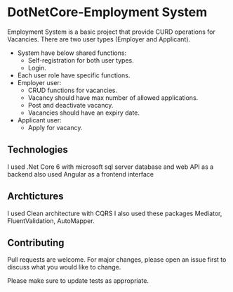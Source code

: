 # DotNetCore-Employment System
Employment System is a basic project that provide CURD operations for Vacancies.
There are two user types (Employer and Applicant).
- System have below shared functions:
   - Self-registration for both user types.
   - Login.
- Each user role have specific functions.
- Employer user:
  - CRUD functions for vacancies.
  - Vacancy should have max number of allowed applications.
  - Post and deactivate vacancy.
  - Vacancies should have an expiry date.
- Applicant user:
  - Apply for vacancy. 

## Technologies
I used .Net Core 6 with microsoft sql server database and web API as a backend
also used Angular as a frontend interface

## Archtictures
I used Clean architecture with CQRS
I also used these packages Mediator, FluentValidation, AutoMapper.

## Contributing

Pull requests are welcome. For major changes, please open an issue first
to discuss what you would like to change.

Please make sure to update tests as appropriate.
